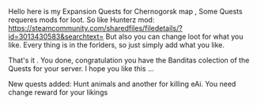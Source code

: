 Hello here is my Expansion Quests for Chernogorsk map , 
Some Quests requeres mods for loot. So like Hunterz mod: 
https://steamcommunity.com/sharedfiles/filedetails/?id=3013430583&searchtext= 
But also you can change loot for what you like.
Every thing is in the forlders, so just simply add what you like.

That's it .  You done, congratulation you have the Banditas colection of the Quests for your server.
I hope you like this ...

New quests added: Hunt animals and another for killing eAi. You need change reward for your likings
